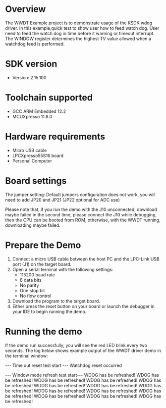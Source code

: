 Overview
========
The WWDT Example project is to demonstrate usage of the KSDK wdog driver.
In this example,quick test to show user how to feed watch dog.
User need to feed the watch dog in time before it warning or timeout interrupt.
The WINDOW register determines the highest TV value allowed when a watchdog feed is
performed. 

SDK version
===========
- Version: 2.15.100

Toolchain supported
===================
- GCC ARM Embedded  12.2
- MCUXpresso  11.8.0

Hardware requirements
=====================
- Micro USB cable
- LPCXpresso55S16 board
- Personal Computer

Board settings
==============
The jumper setting:
    Default jumpers configuration does not work,  you will need to add JP20 and JP21 (JP22 optional for ADC use)

Please note that, if you run the demo with the J10 unconnected, download maybe failed in the second time, please
connect the J10 while debugging, then the CPU can be booted from ROM, otherwise, with the WWDT running, downloading 
maybe failed.

Prepare the Demo
================
1.  Connect a micro USB cable between the host PC and the LPC-Link USB port (J1) on the target board.
2.  Open a serial terminal with the following settings:
    - 115200 baud rate
    - 8 data bits
    - No parity
    - One stop bit
    - No flow control
3.  Download the program to the target board.
4.  Either press the reset button on your board or launch the debugger in your IDE to begin running the demo.

Running the demo
================
If the demo run successfully, you will see the red LED blink every two seconds.
The log below shows example output of the WWDT driver demo in the terminal window:

--- Time out reset test start ---
Watchdog reset occurred

--- Window mode refresh test start---
 WDOG has be refreshed!
 WDOG has be refreshed!
 WDOG has be refreshed!
 WDOG has be refreshed!
 WDOG has be refreshed!
 WDOG has be refreshed!
 WDOG has be refreshed!
 WDOG has be refreshed!
 WDOG has be refreshed!
 WDOG has be refreshed!
 WDOG has be refreshed!
 WDOG has be refreshed!
 WDOG has be refreshed!
 WDOG has be refreshed!

